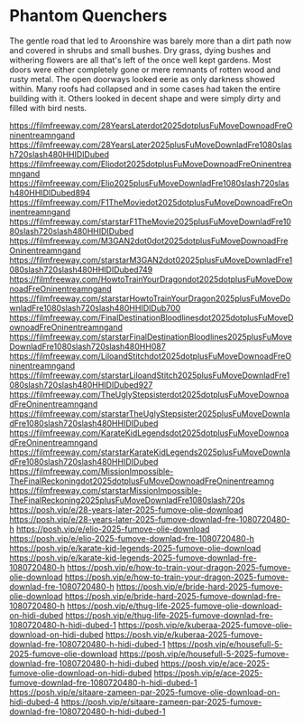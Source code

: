 # Phantom Quenchers

The gentle road that led to Aroonshire was barely more than a dirt path now and covered in shrubs and small bushes. Dry grass, dying bushes and withering flowers are all that's left of the once well kept gardens.
Most doors were either completely gone or mere remnants of rotten wood and rusty metal. The open doorways looked eerie as only darkness showed within. Many roofs had collapsed and in some cases had taken the entire building with it. Others looked in decent shape and were simply dirty and filled with bird nests.

<a href="https://filmfreeway.com/28YearsLaterdot2025dotplusFuMoveDownoadFreOninentreamngand">https://filmfreeway.com/28YearsLaterdot2025dotplusFuMoveDownoadFreOninentreamngand</a>
<a href="https://filmfreeway.com/28YearsLater2025plusFuMoveDownladFre1080slash720slash480HHIDIDubed">https://filmfreeway.com/28YearsLater2025plusFuMoveDownladFre1080slash720slash480HHIDIDubed</a>
<a href="https://filmfreeway.com/Eliodot2025dotplusFuMoveDownoadFreOninentreamngand">https://filmfreeway.com/Eliodot2025dotplusFuMoveDownoadFreOninentreamngand</a>
<a href="https://filmfreeway.com/Elio2025plusFuMoveDownladFre1080slash720slash480HHIDIDubed894">https://filmfreeway.com/Elio2025plusFuMoveDownladFre1080slash720slash480HHIDIDubed894</a>
<a href="https://filmfreeway.com/F1TheMoviedot2025dotplusFuMoveDownoadFreOninentreamngand">https://filmfreeway.com/F1TheMoviedot2025dotplusFuMoveDownoadFreOninentreamngand</a>
<a href="https://filmfreeway.com/starstarF1TheMovie2025plusFuMoveDownladFre1080slash720slash480HHIDIDubed">https://filmfreeway.com/starstarF1TheMovie2025plusFuMoveDownladFre1080slash720slash480HHIDIDubed</a>
<a href="https://filmfreeway.com/M3GAN2dot0dot2025dotplusFuMoveDownoadFreOninentreamngand">https://filmfreeway.com/M3GAN2dot0dot2025dotplusFuMoveDownoadFreOninentreamngand</a>
<a href="https://filmfreeway.com/starstarM3GAN2dot02025plusFuMoveDownladFre1080slash720slash480HHIDIDubed749">https://filmfreeway.com/starstarM3GAN2dot02025plusFuMoveDownladFre1080slash720slash480HHIDIDubed749</a>
<a href="https://filmfreeway.com/HowtoTrainYourDragondot2025dotplusFuMoveDownoadFreOninentreamngand">https://filmfreeway.com/HowtoTrainYourDragondot2025dotplusFuMoveDownoadFreOninentreamngand</a>
<a href="https://filmfreeway.com/starstarHowtoTrainYourDragon2025plusFuMoveDownladFre1080slash720slash480HHIDIDub700">https://filmfreeway.com/starstarHowtoTrainYourDragon2025plusFuMoveDownladFre1080slash720slash480HHIDIDub700</a>
<a href="https://filmfreeway.com/FinalDestinationBloodlinesdot2025dotplusFuMoveDownoadFreOninentreamngand">https://filmfreeway.com/FinalDestinationBloodlinesdot2025dotplusFuMoveDownoadFreOninentreamngand</a>
<a href="https://filmfreeway.com/starstarFinalDestinationBloodlines2025plusFuMoveDownladFre1080slash720slash480HH087">https://filmfreeway.com/starstarFinalDestinationBloodlines2025plusFuMoveDownladFre1080slash720slash480HH087</a>
<a href="https://filmfreeway.com/LiloandStitchdot2025dotplusFuMoveDownoadFreOninentreamngand">https://filmfreeway.com/LiloandStitchdot2025dotplusFuMoveDownoadFreOninentreamngand</a>
<a href="https://filmfreeway.com/starstarLiloandStitch2025plusFuMoveDownladFre1080slash720slash480HHIDIDubed927">https://filmfreeway.com/starstarLiloandStitch2025plusFuMoveDownladFre1080slash720slash480HHIDIDubed927</a>
<a href="https://filmfreeway.com/TheUglyStepsisterdot2025dotplusFuMoveDownoadFreOninentreamngand">https://filmfreeway.com/TheUglyStepsisterdot2025dotplusFuMoveDownoadFreOninentreamngand</a>
<a href="https://filmfreeway.com/starstarTheUglyStepsister2025plusFuMoveDownladFre1080slash720slash480HHIDIDubed">https://filmfreeway.com/starstarTheUglyStepsister2025plusFuMoveDownladFre1080slash720slash480HHIDIDubed</a>
<a href="https://filmfreeway.com/KarateKidLegendsdot2025dotplusFuMoveDownoadFreOninentreamngand">https://filmfreeway.com/KarateKidLegendsdot2025dotplusFuMoveDownoadFreOninentreamngand</a>
<a href="https://filmfreeway.com/starstarKarateKidLegends2025plusFuMoveDownladFre1080slash720slash480HHIDIDubed">https://filmfreeway.com/starstarKarateKidLegends2025plusFuMoveDownladFre1080slash720slash480HHIDIDubed</a>
<a href="https://filmfreeway.com/MissionImpossible-TheFinalReckoningdot2025dotplusFuMoveDownoadFreOninentreamng">https://filmfreeway.com/MissionImpossible-TheFinalReckoningdot2025dotplusFuMoveDownoadFreOninentreamng</a>
<a href="https://filmfreeway.com/starstarMissionImpossible-TheFinalReckoning2025plusFuMoveDownladFre1080slash720s">https://filmfreeway.com/starstarMissionImpossible-TheFinalReckoning2025plusFuMoveDownladFre1080slash720s</a>
<a href="https://posh.vip/e/28-years-later-2025-fumove-olie-download">https://posh.vip/e/28-years-later-2025-fumove-olie-download</a>
<a href="https://posh.vip/e/28-years-later-2025-fumove-downlad-fre-1080720480-h">https://posh.vip/e/28-years-later-2025-fumove-downlad-fre-1080720480-h</a>
<a href="https://posh.vip/e/elio-2025-fumove-olie-download">https://posh.vip/e/elio-2025-fumove-olie-download</a>
<a href="https://posh.vip/e/elio-2025-fumove-downlad-fre-1080720480-h">https://posh.vip/e/elio-2025-fumove-downlad-fre-1080720480-h</a>
<a href="https://posh.vip/e/karate-kid-legends-2025-fumove-olie-download">https://posh.vip/e/karate-kid-legends-2025-fumove-olie-download</a>
<a href="https://posh.vip/e/karate-kid-legends-2025-fumove-downlad-fre-1080720480-h">https://posh.vip/e/karate-kid-legends-2025-fumove-downlad-fre-1080720480-h</a>
<a href="https://posh.vip/e/how-to-train-your-dragon-2025-fumove-olie-download">https://posh.vip/e/how-to-train-your-dragon-2025-fumove-olie-download</a>
<a href="https://posh.vip/e/how-to-train-your-dragon-2025-fumove-downlad-fre-1080720480-h">https://posh.vip/e/how-to-train-your-dragon-2025-fumove-downlad-fre-1080720480-h</a>
<a href="https://posh.vip/e/bride-hard-2025-fumove-olie-download">https://posh.vip/e/bride-hard-2025-fumove-olie-download</a>
<a href="https://posh.vip/e/bride-hard-2025-fumove-downlad-fre-1080720480-h">https://posh.vip/e/bride-hard-2025-fumove-downlad-fre-1080720480-h</a>
<a href="https://posh.vip/e/thug-life-2025-fumove-olie-download-on-hidi-dubed">https://posh.vip/e/thug-life-2025-fumove-olie-download-on-hidi-dubed</a>
<a href="https://posh.vip/e/thug-life-2025-fumove-downlad-fre-1080720480-h-hidi-dubed-1">https://posh.vip/e/thug-life-2025-fumove-downlad-fre-1080720480-h-hidi-dubed-1</a>
<a href="https://posh.vip/e/kuberaa-2025-fumove-olie-download-on-hidi-dubed">https://posh.vip/e/kuberaa-2025-fumove-olie-download-on-hidi-dubed</a>
<a href="https://posh.vip/e/kuberaa-2025-fumove-downlad-fre-1080720480-h-hidi-dubed-1">https://posh.vip/e/kuberaa-2025-fumove-downlad-fre-1080720480-h-hidi-dubed-1</a>
<a href="https://posh.vip/e/housefull-5-2025-fumove-olie-download">https://posh.vip/e/housefull-5-2025-fumove-olie-download</a>
<a href="https://posh.vip/e/housefull-5-2025-fumove-downlad-fre-1080720480-h-hidi-dubed">https://posh.vip/e/housefull-5-2025-fumove-downlad-fre-1080720480-h-hidi-dubed</a>
<a href="https://posh.vip/e/ace-2025-fumove-olie-download-on-hidi-dubed">https://posh.vip/e/ace-2025-fumove-olie-download-on-hidi-dubed</a>
<a href="https://posh.vip/e/ace-2025-fumove-downlad-fre-1080720480-h-hidi-dubed-1">https://posh.vip/e/ace-2025-fumove-downlad-fre-1080720480-h-hidi-dubed-1</a>
<a href="https://posh.vip/e/sitaare-zameen-par-2025-fumove-olie-download-on-hidi-dubed-4">https://posh.vip/e/sitaare-zameen-par-2025-fumove-olie-download-on-hidi-dubed-4</a>
<a href="https://posh.vip/e/sitaare-zameen-par-2025-fumove-downlad-fre-1080720480-h-hidi-dubed-1">https://posh.vip/e/sitaare-zameen-par-2025-fumove-downlad-fre-1080720480-h-hidi-dubed-1</a>
